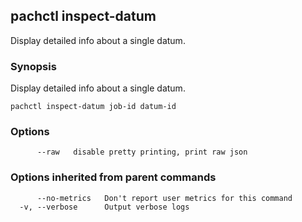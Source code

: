 ## pachctl inspect-datum

Display detailed info about a single datum.

### Synopsis


Display detailed info about a single datum.

```
pachctl inspect-datum job-id datum-id
```

### Options

```
      --raw   disable pretty printing, print raw json
```

### Options inherited from parent commands

```
      --no-metrics   Don't report user metrics for this command
  -v, --verbose      Output verbose logs
```

